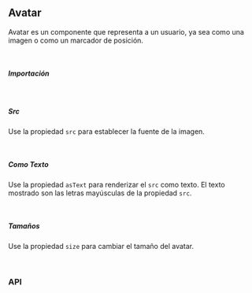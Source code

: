 ## Avatar

Avatar es un componente que representa a un usuario, ya sea como una imagen o como un marcador de posición.

<div>
<LeSourceButton url="https://github.com/hiimlex/leux/tree/main/src/components/Avatar"></LeSourceButton>
</div>
<br/>

##### Importación

<div>
<AvatarImportPreview>
</AvatarImportPreview>
</div>

<br/>

##### Src

Use la propiedad `src` para establecer la fuente de la imagen.

<div>
<AvatarSrcPreview>
</AvatarSrcPreview>
</div>

<br/>

##### Como Texto

Use la propiedad `asText` para renderizar el `src` como texto. El texto mostrado son las letras mayúsculas de la propiedad `src`.

<div>
<AvatarAsTextPreview>
</AvatarAsTextPreview>

</div>

<br/>

##### Tamaños

Use la propiedad `size` para cambiar el tamaño del avatar.

<div>
<AvatarSizePreview>
</AvatarSizePreview>
</div>

<br/>

### API

<div>
<AvatarApiTable>
</AvatarApiTable>
</div>

<br/>
